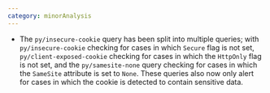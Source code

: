 ```yaml
---
category: minorAnalysis
---
```

* The `py/insecure-cookie` query has been split into multiple queries; with `py/insecure-cookie` checking for cases in which `Secure` flag is not set, `py/client-exposed-cookie` checking for cases in which the `HttpOnly` flag is not set, and the `py/samesite-none` query checking for cases in which the `SameSite` attribute is set to `None`. These queries also now only alert for cases in which the cookie is detected to contain sensitive data.